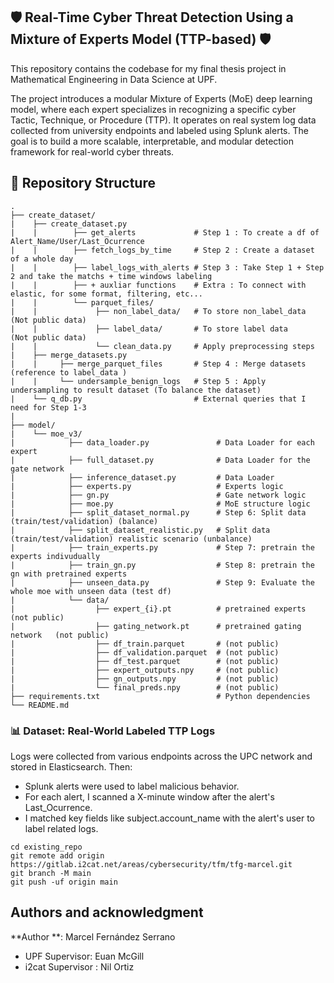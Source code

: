 ## 🛡️ Real-Time Cyber Threat Detection Using a Mixture of Experts Model (TTP-based) 🛡️

This repository contains the codebase for my final thesis project in Mathematical Engineering in Data Science at UPF.

The project introduces a modular Mixture of Experts (MoE) deep learning model, where each expert specializes in recognizing a specific cyber Tactic, Technique, or Procedure (TTP). It operates on real system log data collected from university endpoints and labeled using Splunk alerts. The goal is to build a more scalable, interpretable, and modular detection framework for real-world cyber threats.


## 📂 Repository Structure

```
.
├── create_dataset/        
|    ├── create_dataset.py 
|    |        ├── get_alerts             # Step 1 : To create a df of Alert_Name/User/Last_Ocurrence     
|    |        ├── fetch_logs_by_time     # Step 2 : Create a dataset of a whole day 
|    |        ├── label_logs_with_alerts # Step 3 : Take Step 1 + Step 2 and take the matchs + time windows labeling
|    |        ├── + auxliar functions    # Extra : To connect with elastic, for some format, filtering, etc...
|    |        └── parquet_files/  
|    |             ├── non_label_data/   # To store non_label_data   (Not public data)
|    |             ├── label_data/       # To store label data       (Not public data)
|    |             └── clean_data.py     # Apply preprocessing steps    
|    ├── merge_datasets.py
|    |     ├── merge_parquet_files       # Step 4 : Merge datasets (reference to label_data )
|    |     └── undersample_benign_logs   # Step 5 : Apply undersampling to result dataset (To balance the dataset)
|    └── q_db.py                         # External queries that I need for Step 1-3
|   
├── model/   
|    └── moe_v3/
|            ├── data_loader.py               # Data Loader for each expert
|            ├── full_dataset.py              # Data Loader for the gate network
|            ├── inference_dataset.py         # Data Loader
|            ├── experts.py                   # Experts logic
|            ├── gn.py                        # Gate network logic
|            ├── moe.py                       # MoE structure logic
|            ├── split_dataset_normal.py      # Step 6: Split data (train/test/validation) (balance) 
|            ├── split_dataset_realistic.py   # Split data (train/test/validation) realistic scenario (unbalance)
|            ├── train_experts.py             # Step 7: pretrain the experts indivudually 
|            ├── train_gn.py                  # Step 8: pretrain the gn with pretrained experts
|            ├── unseen_data.py               # Step 9: Evaluate the whole moe with unseen data (test df)
|            └── data/
|                  ├── expert_{i}.pt          # pretrained experts          (not public)
|                  ├── gating_network.pt      # pretrained gating network   (not public)
|                  ├── df_train.parquet       # (not public)
|                  ├── df_validation.parquet  # (not public)
|                  ├── df_test.parquet        # (not public)
|                  ├── expert_outputs.npy     # (not public)
|                  ├── gn_outputs.npy         # (not public)
|                  └── final_preds.npy        # (not public)
├── requirements.txt                          # Python dependencies
└── README.md 
```

### 📊 Dataset: Real-World Labeled TTP Logs
Logs were collected from various endpoints across the UPC network and stored in Elasticsearch. Then:

- Splunk alerts were used to label malicious behavior.
- For each alert, I scanned a X-minute window after the alert's Last_Ocurrence.
- I matched key fields like subject.account_name with the alert's user to label related logs.




```
cd existing_repo
git remote add origin https://gitlab.i2cat.net/areas/cybersecurity/tfm/tfg-marcel.git
git branch -M main
git push -uf origin main
```

## Authors and acknowledgment
**Author **: Marcel Fernández Serrano
- UPF Supervisor: Euan McGill
- i2cat Supervisor : Nil Ortiz
